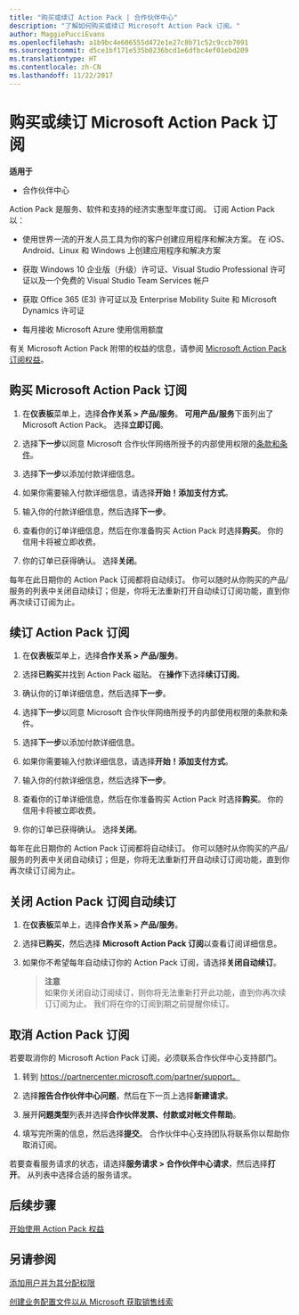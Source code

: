 ```yaml
---
title: "购买或续订 Action Pack | 合作伙伴中心"
description: "了解如何购买或续订 Microsoft Action Pack 订阅。"
author: MaggiePucciEvans
ms.openlocfilehash: a1b9bc4e606555d472e1e27c8b71c52c9ccb7091
ms.sourcegitcommit: d5ce1bf171e535b0236bcd1e6dfbc4ef01ebd209
ms.translationtype: HT
ms.contentlocale: zh-CN
ms.lasthandoff: 11/22/2017
---
```

# <a name="purchase-or-renew-a-microsoft-action-pack-subscription"></a>购买或续订 Microsoft Action Pack 订阅

**适用于**

-  合作伙伴中心


Action Pack 是服务、软件和支持的经济实惠型年度订阅。 订阅 Action Pack 以：

- 使用世界一流的开发人员工具为你的客户创建应用程序和解决方案。 在 iOS、Android、Linux 和 Windows 上创建应用程序和解决方案 

- 获取 Windows 10 企业版（升级）许可证、Visual Studio Professional 许可证以及一个免费的 Visual Studio Team Services 帐户 

- 获取 Office 365 (E3) 许可证以及 Enterprise Mobility Suite 和 Microsoft Dynamics 许可证 

- 每月接收 Microsoft Azure 使用信用额度

有关 Microsoft Action Pack 附带的权益的信息，请参阅 [Microsoft Action Pack 订阅权益](mpn-action-pack-subscription-benefits.md)。 


## <a name="purchase-a-microsoft-action-pack-subscription"></a>购买 Microsoft Action Pack 订阅

1. 在**仪表板**菜单上，选择**合作关系 > 产品/服务**。 **可用产品/服务**下面列出了 Microsoft Action Pack。 选择**立即订阅**。 

2. 选择**下一步**以同意 Microsoft 合作伙伴网络所授予的内部使用权限的[条款和条件](https://go.microsoft.com/fwlink/?linkid=842232)。  

3. 选择**下一步**以添加付款详细信息。 

4. 如果你需要输入付款详细信息，请选择**开始！添加支付方式**。 

5. 输入你的付款详细信息，然后选择**下一步**。

6. 查看你的订单详细信息，然后在你准备购买 Action Pack 时选择**购买**。 你的信用卡将被立即收费。

7. 你的订单已获得确认。 选择**关闭**。

每年在此日期你的 Action Pack 订阅都将自动续订。 你可以随时从你购买的产品/服务的列表中关闭自动续订；但是，你将无法重新打开自动续订订阅功能，直到你再次续订订阅为止。 


## <a name="renew-your-action-pack-subscription"></a>续订 Action Pack 订阅

1. 在**仪表板**菜单上，选择**合作关系 > 产品/服务**。  

2. 选择**已购买**并找到 Action Pack 磁贴。 在**操作**下选择**续订订阅**。  

3. 确认你的订单详细信息，然后选择**下一步**。

4. 选择**下一步**以同意 Microsoft 合作伙伴网络所授予的内部使用权限的条款和条件。  

5. 选择**下一步**以添加付款详细信息。 

6. 如果你需要输入付款详细信息，请选择**开始！添加支付方式**。 

7. 输入你的付款详细信息，然后选择**下一步**。

8. 查看你的订单详细信息，然后在你准备购买 Action Pack 时选择**购买**。 你的信用卡将被立即收费。

9. 你的订单已获得确认。 选择**关闭**。

每年在此日期你的 Action Pack 订阅都将自动续订。 你可以随时从你购买的产品/服务的列表中关闭自动续订；但是，你将无法重新打开自动续订订阅功能，直到你再次续订订阅为止。 


## <a name="turn-off-automatic-action-pack-subscription-renewal"></a>关闭 Action Pack 订阅自动续订

1. 在**仪表板**菜单上，选择**合作关系 > 产品/服务**。 

2. 选择**已购买**，然后选择 **Microsoft Action Pack 订阅**以查看订阅详细信息。 

3. 如果你不希望每年自动续订你的 Action Pack 订阅，请选择**关闭自动续订**。 

    >**注意**<br>
    如果你关闭自动订阅续订，则你将无法重新打开此功能，直到你再次续订订阅为止。 我们将在你的订阅到期之前提醒你续订。


## <a name="cancel-your-action-pack-subscription"></a>取消 Action Pack 订阅

若要取消你的 Microsoft Action Pack 订阅，必须联系合作伙伴中心支持部门。

1. 转到 https://partnercenter.microsoft.com/partner/support。

2. 选择**报告合作伙伴中心问题**，然后在下一页上选择**新建请求**。

3. 展开**问题类型**列表并选择**合作伙伴发票、付款或对帐文件帮助**。 

4. 填写完所需的信息，然后选择**提交**。 合作伙伴中心支持团队将联系你以帮助你取消订阅。

若要查看服务请求的状态，请选择**服务请求 > 合作伙伴中心请求**，然后选择**打开**。 从列表中选择合适的服务请求。  

 
## <a name="next-steps"></a>后续步骤

[开始使用 Action Pack 权益](manage-your-partner-network-benefits.md)


## <a name="see-also"></a>另请参阅

[添加用户并为其分配权限](create-user-accounts-and-set-permissions.md)

[创建业务配置文件以从 Microsoft 获取销售线索](create-a-marketing-profile.md)



